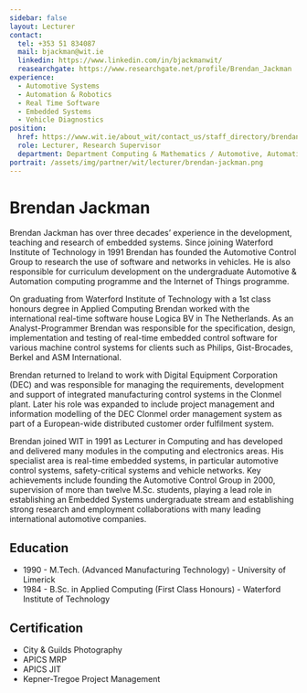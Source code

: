 ```yaml
---
sidebar: false
layout: Lecturer
contact:
  tel: +353 51 834087
  mail: bjackman@wit.ie
  linkedin: https://www.linkedin.com/in/bjackmanwit/
  reasearchgate: https://www.researchgate.net/profile/Brendan_Jackman
experience:
  - Automotive Systems
  - Automation & Robotics
  - Real Time Software
  - Embedded Systems
  - Vehicle Diagnostics
position:
  href: https://www.wit.ie/about_wit/contact_us/staff_directory/brendan_jackman
  role: Lecturer, Research Supervisor
  department: Department Computing & Mathematics / Automotive, Automation & Internet of Things
portrait: /assets/img/partner/wit/lecturer/brendan-jackman.png
---
```


# Brendan Jackman

Brendan Jackman has over three decades’ experience in the development, teaching and research of embedded systems. Since joining Waterford Institute of Technology in 1991 Brendan has founded the Automotive Control Group to research the use of software and networks in vehicles.
He is also responsible for curriculum development on the undergraduate Automotive & Automation computing programme and the Internet of Things programme.

<!-- more -->

On graduating from Waterford Institute of Technology with a 1st class honours degree in Applied Computing Brendan worked with the international real-time software house Logica BV in The Netherlands.
As an Analyst-Programmer Brendan was responsible for the specification, design, implementation and testing of real-time embedded control software for various machine control systems for clients such as Philips, Gist-Brocades, Berkel and ASM International.

Brendan returned to Ireland to work with Digital Equipment Corporation (DEC) and was responsible for managing the requirements, development and support of integrated manufacturing control systems in the Clonmel plant.
Later his role was expanded to include project management and information modelling of the DEC Clonmel order management system as part of a European-wide distributed customer order fulfilment system.

Brendan joined WIT in 1991 as Lecturer in Computing and has developed and delivered many modules in the computing and electronics areas.
His specialist area is real-time embedded systems, in particular automotive control systems, safety-critical systems and vehicle networks.
Key achievements include founding the Automotive Control Group in 2000, supervision of more than twelve M.Sc. students, playing a lead role in establishing an Embedded Systems undergraduate stream and establishing strong research and employment collaborations with many leading international automotive companies.

## Education

- 1990 - M.Tech. (Advanced Manufacturing Technology) - University of Limerick
- 1984 - B.Sc. in Applied Computing (First Class Honours) - Waterford Institute of Technology

## Certification

- City & Guilds Photography
- APICS MRP
- APICS JIT
- Kepner-Tregoe Project Management
